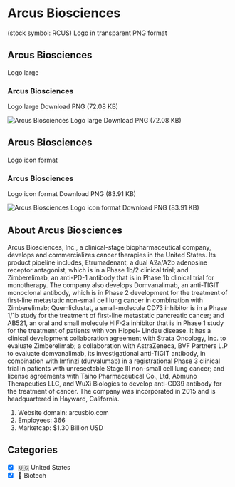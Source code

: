 # Arcus Biosciences
 (stock symbol: RCUS) Logo in transparent PNG format

## Arcus Biosciences
 Logo large

### Arcus Biosciences
 Logo large Download PNG (72.08 KB)

![Arcus Biosciences
 Logo large Download PNG (72.08 KB)](/img/orig/RCUS_BIG-5f3f466d.png)

## Arcus Biosciences
 Logo icon format

### Arcus Biosciences
 Logo icon format Download PNG (83.91 KB)

![Arcus Biosciences
 Logo icon format Download PNG (83.91 KB)](/img/orig/RCUS-83e326c1.png)

## About Arcus Biosciences


Arcus Biosciences, Inc., a clinical-stage biopharmaceutical company, develops and commercializes cancer therapies in the United States. Its product pipeline includes, Etrumadenant, a dual A2a/A2b adenosine receptor antagonist, which is in a Phase 1b/2 clinical trial; and Zimberelimab, an anti-PD-1 antibody that is in Phase 1b clinical trial for monotherapy. The company also develops Domvanalimab, an anti-TIGIT monoclonal antibody, which is in Phase 2 development for the treatment of first-line metastatic non-small cell lung cancer in combination with Zimberelimab; Quemliclustat, a small-molecule CD73 inhibitor is in a Phase 1/1b study for the treatment of first-line metastatic pancreatic cancer; and AB521, an oral and small molecule HIF-2a inhibitor that is in Phase 1 study for the treatment of patients with von Hippel- Lindau disease. It has a clinical development collaboration agreement with Strata Oncology, Inc. to evaluate Zimberelimab; a collaboration with AstraZeneca, BVF Partners L.P to evaluate domvanalimab, its investigational anti-TIGIT antibody, in combination with Imfinzi (durvalumab) in a registrational Phase 3 clinical trial in patients with unresectable Stage III non-small cell lung cancer; and license agreements with Taiho Pharmaceutical Co., Ltd, Abmuno Therapeutics LLC, and WuXi Biologics to develop anti-CD39 antibody for the treatment of cancer. The company was incorporated in 2015 and is headquartered in Hayward, California.

1. Website domain: arcusbio.com
2. Employees: 366
3. Marketcap: $1.30 Billion USD


## Categories
- [x] 🇺🇸 United States
- [x] 🧬 Biotech
